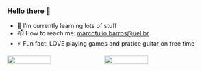 ### Hello there 👋

- 🌱 I’m currently learning lots of stuff
- 📫 How to reach me: marcotulio.barros@uel.br
- ⚡ Fun fact: LOVE playing games and pratice guitar on free time

<div style="display: flex; flex-direction: row; align=center">
 <img class="img" style="height: auto; width: 45%;" src="https://github-readme-stats.vercel.app/api?username=marcotuiio&theme=midnight-purple&show_icons=true&include_all_commits=true&count_private=true" />
 <img class="img" style="height: auto; width: 45%;" src="https://github-readme-stats.vercel.app/api/top-langs/?username=marcotuiio&theme=midnight-purple&layout=compact&count_private=true"/>
</div>


